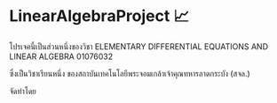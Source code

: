 # LinearAlgebraProject 📈

โปรเจคนี้เป็นส่วนหนึ่งของวิชา ELEMENTARY DIFFERENTIAL EQUATIONS AND LINEAR ALGEBRA 01076032

ซึ่งเป็นวิชาเรียนหนึ่ง ของสถาบันเทคโนโลยีพระจอมเกล้าเจ้าคุณทหารลาดกระบัง (สจล.)


จัดทำโดย



